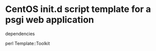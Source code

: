 CentOS init.d script template for a psgi web application
========================================================

dependencies

perl Template::Toolkit



